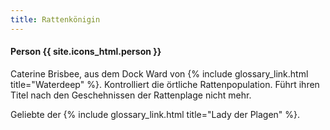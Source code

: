 ```yaml
---
title: Rattenkönigin
---
```


#### Person {{ site.icons_html.person }}

Caterine Brisbee, aus dem Dock Ward von {% include glossary_link.html
title="Waterdeep" %}. Kontrolliert die örtliche Rattenpopulation. Führt ihren
Titel nach den Geschehnissen der Rattenplage nicht mehr.

Geliebte der {% include glossary_link.html title="Lady der Plagen" %}.
